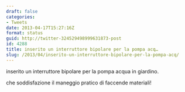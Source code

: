 ```yaml
---
draft: false
categories:
- Tweets
date: 2013-04-17T15:27:16Z
format: status
guid: http://twitter-324529498999631873-post
id: 4288
title: inserito un interruttore bipolare per la pompa acq…
slug: /2013/04/inserito-un-interruttore-bipolare-per-la-pompa-acq/
---
```


inserito un interruttore bipolare per la pompa acqua in giardino.

che soddisfazione il maneggio pratico di faccende materiali!